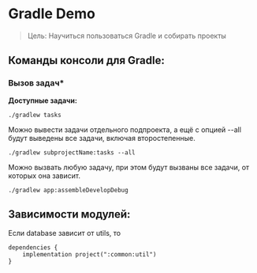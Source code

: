 # Gradle Demo

> Цель: Научиться пользоваться Gradle и собирать проекты
>
>

## Команды консоли для Gradle:

### Вызов задач*

**Доступные задачи:**

```shell
./gradlew tasks
```

Можно вывести задачи отдельного подпроекта, а ещё с опцией --all будут выведены
все задачи, включая второстепенные.

```shell
./gradlew subprojectName:tasks --all
```

Можно вызвать любую задачу, при этом будут вызваны все задачи, от которых она
зависит.

```shell
./gradlew app:assembleDevelopDebug
```

## Зависимости модулей:

Если database зависит от utils, то

    dependencies {
        implementation project(":common:util")
    }